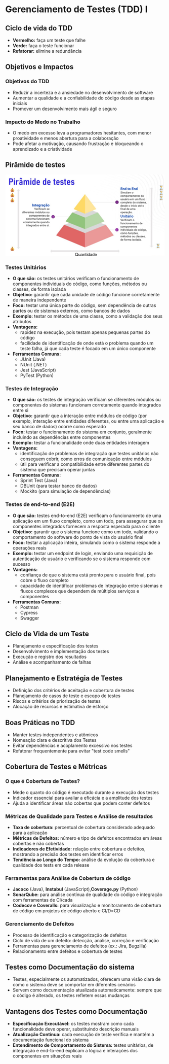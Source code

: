 # Gerenciamento de Testes (TDD) I
## Ciclo de vida do TDD
- **Vermelho:** faça um teste que falhe
- **Verde:** faça o teste funcionar
- **Refatorar:** elimine a redundância


## Objetivos e Impactos
### Objetivos do TDD
- Reduzir a incerteza e a ansiedade no desenvolvimento de software
- Aumentar a qualidade e a confiabilidade do código desde as etapas iniciais
- Promover um desenvolvimento mais ágil e seguro


### Impacto do Medo no Trabalho
- O medo em excesso leva a programadores hesitantes, com menor proatividade e menos abertura para a colaboração
- Pode afetar a motivação, causando frustração e bloqueando o aprendizado e a criatividade


## Pirâmide de testes

![Pirâmide de testes](./assets/piramide-testes.png)



### Testes Unitários
- **O que são:** os testes unitários verificam o funcionamento de componentes individuais do código, como funções, métodos ou classes, de forma isolada
- **Objetivo:** garantir que cada unidade de código funcione corretamente de maneira independente
- **Foco:** testar uma única parte do código, sem dependência de outras partes ou de sistemas externos, como bancos de dados
- **Exemplo:** testar os métodos de uma classe, como a validação dos seus atributos
- **Vantagens:**
  - rapidez na execução, pois testam apenas pequenas partes do código
  - facilidade de identificação de onde está o problema quando um teste falha, já que cada teste é focado em um único componente
- **Ferramentas Comuns:**
  - JUnit (Java)
  - NUnit (.NET)
  - Jest (JavaScript)
  - PyTest (Python)


### Testes de Integração
- **O que são:** os testes de integração verificam se diferentes módulos ou componentes do sistemas funcionam corretamente quando integrados entre si
- **Objetivo:** garantir que a interação entre módulos de código (por exemplo, interação entre entidades diferentes, ou entre uma aplicação e seu banco de dados) ocorre como esperado
- **Foco:** testar o funcionamento do sistema em conjunto, geralmente incluindo as dependências entre componentes
- **Exemplo:** testar a funcionalidade onde duas entidades interagem
- **Vantagens:**
  - identificação de problemas de integração que testes unitários não conseguem cobrir, como erros de comunicação entre módulos
  - útil para verificar a compatibilidade entre diferentes partes do sistema que precisam operar juntas
- **Ferramentas Comuns:**
  - Sprint Test (Java)
  - DBUnit (para testar banco de dados)
  - Mockito (para simulação de dependências)


### Testes de end-to-end (E2E)
- **O que são:** testes end-to-end (E2E) verificam o funcionamento de uma aplicação em um fluxo completo, como um todo, para assegurar que os componentes integrados fornecem a resposta esperada para o cliente
- **Objetivo:** garantir que o sistema funcione como um todo, validando o comportamento do software do ponto de vista do usuário final
- **Foco:** testar a aplicação inteira, simulando como o sistema responde a operações reais
- **Exemplo:** testar um endpoint de login, enviando uma requisição de autenticação de usuário e verificando se o sistema responde com sucesso
- **Vantagens:**
  - confiança de que o sistema está pronto para o usuário final, pois cobre o fluxo completo
  - capacidade de identificar problemas de integração entre sistemas e fluxos complexos que dependem de múltiplos serviços e componentes
- **Ferramentas Comuns:**
  - Postman
  - Cypress
  - Swagger


## Ciclo de Vida de um Teste
- Planejamento e especificação dos testes
- Desenvolvimento e implementação dos testes
- Execução e registro dos resultados
- Análise e acompanhamento de falhas


## Planejamento e Estratégia de Testes
- Definição dos critérios de aceitação e cobertura de testes
- Planejamento de casos de teste e escopo de testes
- Riscos e critérios de priorização de testes
- Alocação de recursos e estimativa de esforço


## Boas Práticas no TDD
- Manter testes independentes e atômicos
- Nomeação clara e descritiva dos Testes
- Evitar dependências e acoplamento excessivo nos testes
- Refatorar frequentemente para evitar "test code smells"


## Cobertura de Testes e Métricas
### O que é Cobertura de Testes?
- Mede o quanto do código é executado durante a execução dos testes
- Indicador essencial para avaliar a eficácia e a amplitude dos testes
- Ajuda a identificar áreas não cobertas que podem conter defeitos


### Métricas de Qualidade para Testes e Análise de resultados
- **Taxa de cobertura:** percentual de cobertura considerado adequado para a aplicação
- **Métricas de Defeitos:** número e tipo de defeitos encontrados em áreas cobertas e não cobertas
- **Indicadores de Efetividade:** relação entre cobertura e defeitos, mostrando a precisão dos testes em identificar erros
- **Tendência ao Longo do Tempo:** análise da evolução da cobertura e qualidade dos tests em cada release


### Ferramentas para Análise de Cobertura de código
- **Jacoco** (Java), **Instabul** (JavaScript),**Coverage.py** (Python)
- **SonarQube:** para análise contínua de qualidade do código e integração com ferramentas de CI/cada
- **Codecov e Coveralls:** para visualização e monitoramento de cobertura de código em projetos de código aberto e CI/D=CD


### Gerenciamento de Defeitos
- Processo de identificação e categorização de defeitos
- Ciclo de vida de um defeito: detecção, análise, correção e verificação
- Ferramentas para gerenciamento de defeitos (ex.: Jira, Bugzilla)
- Relacionamento entre defeitos e cobertura de testes


## Testes como Documentação do sistema
- Testes, especialmente os automatizados, oferecem uma visão clara de como o sistema deve se comportar em diferentes cenários
- Servem como documentação atualizada automaticamente: sempre que o código é alterado, os testes refletem essas mudanças


## Vantagens dos Testes como Documentação
- **Especificação Executável:** os testes mostram como cada funcionalidade deve operar, substituindo descrição manuais
- **Atualização Contínua:** cada execução de teste verifica e mantém a documentação funcional do sistema
- **Entendimento de Comportamento do Sistema:** testes unitários, de integração e end-to-end explicam a lógica e interações dos componentes em situações reais






